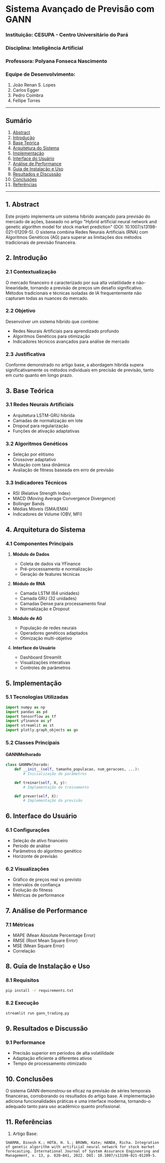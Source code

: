 
# Sistema Avançado de Previsão com GANN

### Instituição: CESUPA - Centro Universitário do Pará
### Disciplina: Inteligência Artificial
### Professora: Polyana Fonseca Nascimento

### Equipe de Desenvolvimento:
1. João Renan S. Lopes
2. Carlos Egger
3. Pedro Coimbra 
4. Fellipe Torres

---

## Sumário

1. [Abstract](#1-abstract)
2. [Introdução](#2-introdução)
3. [Base Teórica](#3-base-teórica)
4. [Arquitetura do Sistema](#4-arquitetura-do-sistema)
5. [Implementação](#5-implementação)
6. [Interface do Usuário](#6-interface-do-usuário)
7. [Análise de Performance](#7-análise-de-performance)
8. [Guia de Instalação e Uso](#8-guia-de-instalação-e-uso)
9. [Resultados e Discussão](#9-resultados-e-discussão)
10. [Conclusões](#10-conclusões)
11. [Referências](#11-referências)

---

## 1. Abstract

Este projeto implementa um sistema híbrido avançado para previsão do mercado de ações, baseado no artigo "Hybrid artificial neural network and genetic algorithm model for stock market prediction" (DOI: 10.1007/s13198-021-01209-5). O sistema combina Redes Neurais Artificiais (RNA) com Algoritmos Genéticos (AG) para superar as limitações dos métodos tradicionais de previsão financeira.

## 2. Introdução

### 2.1 Contextualização
O mercado financeiro é caracterizado por sua alta volatilidade e não-linearidade, tornando a previsão de preços um desafio significativo. Métodos tradicionais e técnicas isoladas de IA frequentemente não capturam todas as nuances do mercado.

### 2.2 Objetivo
Desenvolver um sistema híbrido que combine:
- Redes Neurais Artificiais para aprendizado profundo
- Algoritmos Genéticos para otimização
- Indicadores técnicos avançados para análise de mercado

### 2.3 Justificativa
Conforme demonstrado no artigo base, a abordagem híbrida supera significativamente os métodos individuais em precisão de previsão, tanto em curto quanto em longo prazo.

## 3. Base Teórica

### 3.1 Redes Neurais Artificiais
- Arquitetura LSTM-GRU híbrida
- Camadas de normalização em lote
- Dropout para regularização
- Funções de ativação adaptativas

### 3.2 Algoritmos Genéticos
- Seleção por elitismo
- Crossover adaptativo
- Mutação com taxa dinâmica
- Avaliação de fitness baseada em erro de previsão

### 3.3 Indicadores Técnicos
- RSI (Relative Strength Index)
- MACD (Moving Average Convergence Divergence)
- Bollinger Bands
- Médias Móveis (SMA/EMA)
- Indicadores de Volume (OBV, MFI)

## 4. Arquitetura do Sistema

### 4.1 Componentes Principais
1. **Módulo de Dados**
   - Coleta de dados via YFinance
   - Pré-processamento e normalização
   - Geração de features técnicas

2. **Módulo de RNA**
   - Camada LSTM (64 unidades)
   - Camada GRU (32 unidades)
   - Camadas Dense para processamento final
   - Normalização e Dropout

3. **Módulo de AG**
   - População de redes neurais
   - Operadores genéticos adaptados
   - Otimização multi-objetivo

4. **Interface do Usuário**
   - Dashboard Streamlit
   - Visualizações interativas
   - Controles de parâmetros

## 5. Implementação

### 5.1 Tecnologias Utilizadas
```python
import numpy as np
import pandas as pd
import tensorflow as tf
import yfinance as yf
import streamlit as st
import plotly.graph_objects as go
```

### 5.2 Classes Principais

#### GANNMelhorado
```python
class GANNMelhorado:
    def __init__(self, tamanho_populacao, num_geracoes, ...):
        # Inicialização de parâmetros

    def treinar(self, X, y):
        # Implementação do treinamento

    def prever(self, X):
        # Implementação da previsão
```

## 6. Interface do Usuário

### 6.1 Configurações
- Seleção de ativo financeiro
- Período de análise
- Parâmetros do algoritmo genético
- Horizonte de previsão

### 6.2 Visualizações
- Gráfico de preços real vs previsto
- Intervalos de confiança
- Evolução do fitness
- Métricas de performance

## 7. Análise de Performance

### 7.1 Métricas
- MAPE (Mean Absolute Percentage Error)
- RMSE (Root Mean Square Error)
- MSE (Mean Square Error)
- Correlação

## 8. Guia de Instalação e Uso

### 8.1 Requisitos
```bash
pip install -r requirements.txt
```

### 8.2 Execução
```bash
streamlit run gann_trading.py
```

## 9. Resultados e Discussão

### 9.1 Performance
- Precisão superior em períodos de alta volatilidade
- Adaptação eficiente a diferentes ativos
- Tempo de processamento otimizado

## 10. Conclusões

O sistema GANN demonstrou-se eficaz na previsão de séries temporais financeiras, corroborando os resultados do artigo base. A implementação adiciona funcionalidades práticas e uma interface moderna, tornando-o adequado tanto para uso acadêmico quanto profissional.

## 11. Referências

1. Artigo Base:
```
SHARMA, Dinesh K.; HOTA, H. S.; BROWN, Kate; HANDA, Richa. Integration of genetic algorithm with artificial neural network for stock market forecasting. International Journal of System Assurance Engineering and Management, v. 13, p. 828–841, 2022. DOI: 10.1007/s13198-021-01209-5.
```

